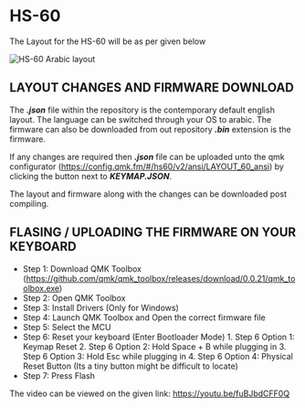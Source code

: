 # HS-60
The Layout for the HS-60 will be as per given below

![HS-60 Arabic layout](https://user-images.githubusercontent.com/84006123/124348362-1e875700-dc07-11eb-8362-a15b58cf5734.png)

## LAYOUT CHANGES AND FIRMWARE DOWNLOAD

The __*.json*__ file within the repository is the contemporary default english layout. The language can be switched through your OS to arabic.
The firmware can also be downloaded from out repository __*.bin*__ extension is the firmware.

If any changes are required then __*.json*__ file can be uploaded unto the qmk configurator (https://config.qmk.fm/#/hs60/v2/ansi/LAYOUT_60_ansi) by clicking the button next to __*KEYMAP.JSON*__.

The layout and firmware along with the changes can be downloaded post compiling.

## FLASING / UPLOADING THE FIRMWARE ON YOUR KEYBOARD

* Step 1: Download QMK Toolbox (https://github.com/qmk/qmk_toolbox/releases/download/0.0.21/qmk_toolbox.exe)
* Step 2: Open QMK Toolbox
* Step 3: Install Drivers (Only for Windows)
* Step 4: Launch QMK Toolbox and Open the correct firmware file
* Step 5: Select the MCU
* Step 6: Reset your keyboard (Enter Bootloader Mode)
      1. Step 6 Option 1: Keymap Reset
      2. Step 6 Option 2: Hold Space + B while plugging in
      3. Step 6 Option 3: Hold Esc while plugging in
      4. Step 6 Option 4: Physical Reset Button (Its a tiny button might be difficult to locate)
* Step 7: Press Flash

The video can be viewed on the given link: https://youtu.be/fuBJbdCFF0Q

